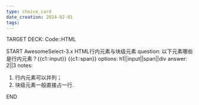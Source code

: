 ```yaml
---
type: choice_card
date_creation: 2024-02-01
tags:
---
```


TARGET DECK: Code::HTML

START
AwesomeSelect-3.x
HTML行内元素与块级元素
question:
以下元素哪些是行内元素？{{c1::input}} {{c1::span}}
options:
h1||input||span||div
answer:
2||3
notes:
1. 行内元素可以并列；
2. 块级元素一般直接占一行.
<!--ID: 1706784189328-->
END